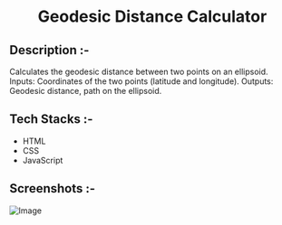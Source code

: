 # <p align="center">Geodesic Distance Calculator</p>

## Description :-

Calculates the geodesic distance between two points on an ellipsoid.
Inputs: Coordinates of the two points (latitude and longitude).
Outputs: Geodesic distance, path on the ellipsoid.

## Tech Stacks :-

- HTML
- CSS
- JavaScript

## Screenshots :-

![Image](https://github.com/Rakesh9100/CalcDiverse/assets/154527778/2c087898-3a03-4f59-a2d1-27c9c2a17b66)

